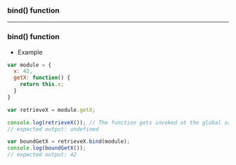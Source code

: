 ### bind() function

--------------------------------------------------

### bind() function

* Example

```js
var module = {
  x: 42,
  getX: function() {
    return this.x;
  }
}

var retrieveX = module.getX;

console.log(retrieveX()); // The function gets invoked at the global scope
// expected output: undefined

var boundGetX = retrieveX.bind(module);
console.log(boundGetX());
// expected output: 42

```
